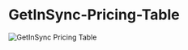 # GetInSync-Pricing-Table


![GetInSync Pricing Table](https://user-images.githubusercontent.com/66811996/103323682-3505f780-4a98-11eb-9f87-d34dca513b6f.png)
